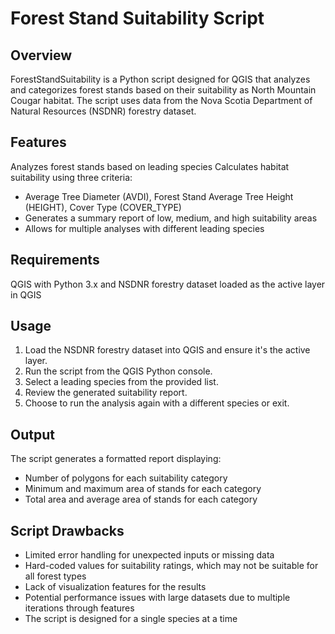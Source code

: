 
# Forest Stand Suitability Script
## Overview
ForestStandSuitability is a Python script designed for QGIS that analyzes and categorizes forest stands based on their suitability as North Mountain Cougar habitat. The script uses data from the Nova Scotia Department of Natural Resources (NSDNR) forestry dataset.
## Features
Analyzes forest stands based on leading species
Calculates habitat suitability using three criteria:
* Average Tree Diameter (AVDI), Forest Stand Average Tree Height (HEIGHT), Cover Type (COVER_TYPE)
* Generates a summary report of low, medium, and high suitability areas
* Allows for multiple analyses with different leading species
## Requirements
QGIS with Python 3.x and NSDNR forestry dataset loaded as the active layer in QGIS
## Usage
1. Load the NSDNR forestry dataset into QGIS and ensure it's the active layer.
2. Run the script from the QGIS Python console.
3. Select a leading species from the provided list.
4. Review the generated suitability report.
5. Choose to run the analysis again with a different species or exit.
## Output
The script generates a formatted report displaying:
-  Number of polygons for each suitability category
- Minimum and maximum area of stands for each category
- Total area and average area of stands for each category
## Script Drawbacks 
- Limited error handling for unexpected inputs or missing data
- Hard-coded values for suitability ratings, which may not be suitable for all forest types
- Lack of visualization features for the results
- Potential performance issues with large datasets due to multiple iterations through features
- The script is designed for a single species at a time
